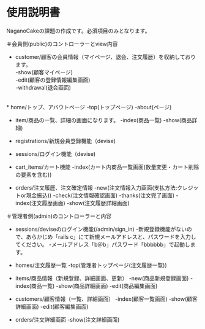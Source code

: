 # 使用説明書

NaganoCakeの課題の作成です。必須項目のみとなります。


＃会員側(public)のコントローラーとview内容

* customer/顧客の会員情報（マイページ、退会、注文履歴）を収納しております。<br>
-show(顧客マイページ)<br>
-edit(顧客の登録情報編集画面)<br>
-withdrawal(退会画面)<br>
<br>
* home/トップ、アバウトページ
-top(トップページ)
-about(ページ)

* item/商品の一覧、詳細の画面になります。
-index(商品一覧)
-show(商品詳細)

* registrations/新規会員登録機能（devise)

* sessions/ログイン機能（devise)

* cart_items/カート機能
-index(カート内商品一覧画面(数量変更・カート削除の要素を含む))

* orders/注文履歴、注文確定情報
-new(注文情報入力画面(支払方法:クレジットor現金振込))
-check(注文情報確認画面)
-thanks(注文完了画面)
-index(注文履歴画面)
-show(注文履歴詳細画面)


＃管理者側(admin)のコントローラーと内容

* sessions/deviseのログイン機能(/admin/sign_in)
-新規登録機能がないので、あらかじめ「rails c」にて新規メールアドレスと、パスワードを入力してください。
-メールアドレス「b＠b」パスワード「bbbbbb」で起動します。

* homes/注文履歴一覧
-top(管理者トップページ(注文履歴一覧))

* items/商品情報（新規登録、詳細画面、更新）
-new(商品新規登録画面)
-index(商品一覧)
-show(商品詳細画面)
-edit(商品編集画面)

* customers/顧客情報（一覧、詳細画面）
-index(顧客一覧画面)
-show(顧客詳細画面)
-edit(顧客編集画面)

* orders/注文詳細画面
-show(注文詳細画面)